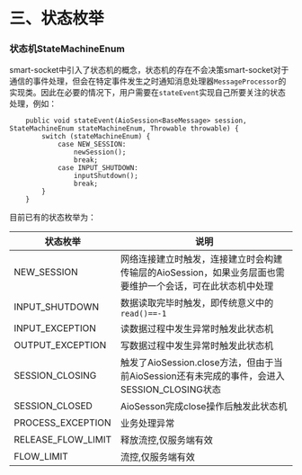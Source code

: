 三、状态枚举
===

### 状态机StateMachineEnum
smart-socket中引入了状态机的概念，状态机的存在不会决策smart-socket对于通信的事件处理，但会在特定事件发生之时通知消息处理器`MessageProcessor`的实现类。因此在必要的情况下，用户需要在`stateEvent`实现自己所要关注的状态处理，例如：
```
    public void stateEvent(AioSession<BaseMessage> session, StateMachineEnum stateMachineEnum, Throwable throwable) {
        switch (stateMachineEnum) {
            case NEW_SESSION:
                newSession();
                break;
            case INPUT_SHUTDOWN:
                inputShutdown();
                break;
        }
    }
```
目前已有的状态枚举为：
 
| 状态枚举|说明|
|---|---|
|NEW_SESSION|网络连接建立时触发，连接建立时会构建传输层的AioSession，如果业务层面也需要维护一个会话，可在此状态机中处理|
|INPUT_SHUTDOWN|数据读取完毕时触发，即传统意义中的`read()==-1`|
|INPUT_EXCEPTION|读数据过程中发生异常时触发此状态机|
|OUTPUT_EXCEPTION|写数据过程中发生异常时触发此状态机|
|SESSION_CLOSING|触发了AioSession.close方法，但由于当前AioSession还有未完成的事件，会进入SESSION_CLOSING状态|
|SESSION_CLOSED|AioSesson完成close操作后触发此状态机|
|PROCESS_EXCEPTION|业务处理异常|
|RELEASE_FLOW_LIMIT|释放流控,仅服务端有效|
|FLOW_LIMIT|流控,仅服务端有效|



